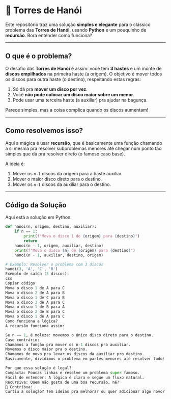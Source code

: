 # 🏰 Torres de Hanói 

Este repositório traz uma solução **simples e elegante** para o clássico problema das **Torres de Hanói**, usando **Python** e um pouquinho de **recursão**. Bora entender como funciona?

---

## O que é o problema?

O desafio das **Torres de Hanói** é assim: você tem **3 hastes** e um monte de **discos empilhados** na primeira haste (a origem). O objetivo é mover todos os discos para outra haste (o destino), respeitando estas regras:

1. Só dá pra **mover um disco por vez**.
2. Você **não pode colocar um disco maior sobre um menor**.
3. Pode usar uma terceira haste (a auxiliar) pra ajudar na bagunça.

Parece simples, mas a coisa complica quando os discos aumentam!

---

## Como resolvemos isso?

Aqui a mágica é usar **recursão**, que é basicamente uma função chamando a si mesma pra resolver subproblemas menores até chegar num ponto tão simples que dá pra resolver direto (o famoso caso base).

A ideia é:
1. Mover os `n-1` discos da origem para a haste auxiliar.
2. Mover o maior disco direto para o destino.
3. Mover os `n-1` discos da auxiliar para o destino.

---

## Código da Solução

Aqui está a solução em Python:

```python
def hanoi(n, origem, destino, auxiliar):
    if n == 1:
        print(f"Mova o disco 1 de {origem} para {destino}")
        return
    hanoi(n - 1, origem, auxiliar, destino)
    print(f"Mova o disco {n} de {origem} para {destino}")
    hanoi(n - 1, auxiliar, destino, origem)

# Exemplo: Resolver o problema com 3 discos
hanoi(3, 'A', 'C', 'B')
Exemplo de saída (3 discos):
css
Copiar código
Mova o disco 1 de A para C
Mova o disco 2 de A para B
Mova o disco 1 de C para B
Mova o disco 3 de A para C
Mova o disco 1 de B para A
Mova o disco 2 de B para C
Mova o disco 1 de A para C
Como funciona a lógica?
A recursão funciona assim:

Se n == 1, é moleza: movemos o único disco direto para o destino.
Caso contrário:
Chamamos a função pra mover os n-1 discos pra auxiliar.
Movemos o disco maior pra o destino.
Chamamos de novo pra levar os discos da auxiliar pro destino.
Basicamente, dividimos o problema em partes menores até resolver tudo!

Por que essa solução é legal?
Compacta: Poucas linhas e resolve um problema super famoso.
Fácil de entender: A lógica é clara e segue um fluxo natural.
Recursiva: Quem não gosta de uma boa recursão, né?
🤝 Contribua!
Curtiu a solução? Tem ideias pra melhorar ou quer adicionar algo novo? Bora colaborar!
